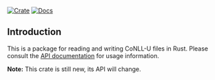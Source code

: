 [![Crate](https://img.shields.io/crates/v/conllu.svg)](https://crates.io/crates/conllu)
[![Docs](https://docs.rs/conllu/badge.svg)](https://docs.rs/conllu/)

## Introduction

This is a package for reading and writing CoNLL-U files in Rust. Please
consult the [API documentation](https://docs.rs/conllu/) for
usage information.

**Note:** This crate is still new, its API will change.
